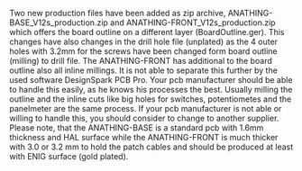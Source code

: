 Two new production files have been added as zip archive, ANATHING-BASE_V12s_production.zip and ANATHING-FRONT_V12s_production.zip which offers the board outline on a different layer (BoardOutline.ger). This changes have also changes in the drill hole file (unplated) as the 4 outer holes with 3.2mm for the screws have been changed form board outline (milling) to drill file.
The ANATHING-FRONT has additional to the board outline also all inline millings. It is not able to separate this further by the used software DesignSpark PCB Pro. Your pcb manufacturer should be able to handle this easily, as he knows his processes the best. Usually milling the outline and the inline cuts like big holes for switches, potentiometes and the panelmeter are the same process. If your pcb manufacturer is not able or willing to handle this, you should consider to change to another supplier.
Please note, that the ANATHING-BASE is a standard pcb with 1.6mm thickness and HAL surface while the ANATHING-FRONT is much thicker with 3.0 or 3.2 mm to hold the patch cables and should be produced at least with ENIG surface (gold plated).
